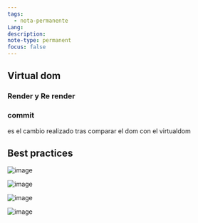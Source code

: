 ```yaml
---
tags:
  - nota-permanente
Lang: 
description: 
note-type: permanent
focus: false
---
```




## Virtual dom



### Render y Re render


### commit
es el cambio realizado tras comparar el dom con el virtualdom







## Best practices

![image](https://user-images.githubusercontent.com/79159146/169650356-63c466f6-eae1-4959-a01b-68354a16f0b6.png)

![image](https://user-images.githubusercontent.com/79159146/169650377-1869637d-7494-4d0d-a014-01311198c02e.png)

![image](https://user-images.githubusercontent.com/79159146/169650401-6dd2cb1c-0804-4698-bcb8-85e161084880.png)

![image](https://user-images.githubusercontent.com/79159146/169650435-6dbb081a-8c9a-4100-92a7-6f7750d9e2e4.png)


